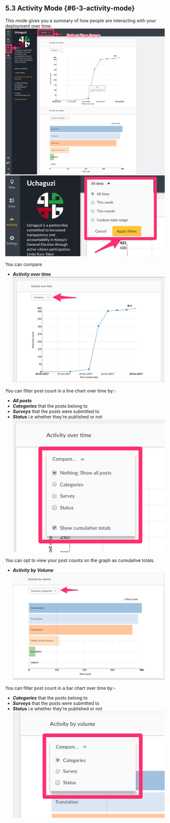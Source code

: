 ## 5.3 Activity Mode {#6-3-activity-mode}

This mode gives you a summary of how people are interacting with your deployment over time.![](/assets/Activity_Mode.png)![](/assets/Activity_timeframe.png)

You can compare

* _**Activity over time**_![](/assets/Activity_over_time.png)

You can filter post count in a line chart over time by:-

* _**All posts**_
* _**Categories**_ that the posts belong to
* _**Surveys**_ that the posts were submitted to
* _**Status**_ i.e whether they’re published or not![](/assets/activity_time_filter.png)

You can opt to view your post counts on the graph as cumulative totals.

* _**Activity by Volume**_![](/assets/Activity_by_volume.png)

You can filter post count in a bar chart over time by:-

* _**Categories**_ that the posts belong to
* _**Surveys**_ that the posts were submitted to
* _**Status**_ i.e whether they’re published or not![](/assets/Activity_by_volume_filter.png)



